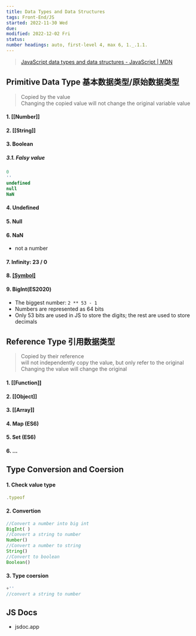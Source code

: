 ```yaml
---
title: Data Types and Data Structures
tags: Front-End/JS
started: 2022-11-30 Wed
due: 
modified: 2022-12-02 Fri
status: 
number headings: auto, first-level 4, max 6, 1._.1.1.
---
```

>[JavaScript data types and data structures - JavaScript | MDN](https://developer.mozilla.org/en-US/docs/Web/JavaScript/Data_structures)
## Primitive Data Type 基本数据类型/原始数据类型
>Copied by the value  
>Changing the copied value will not change the original variable value
#### 1. [[Number]]  
#### 2. [[String]]  
#### 3. Boolean  
##### 3.1. Falsy value  

```js
0  
''  
undefined  
null  
NaN  
```

#### 4. Undefined  
#### 5. Null  
#### 6. NaN  
- not a number  
#### 7. Infinity: 23 / 0  
#### 8. [[Symbol]](ES2015)  
#### 9. BigInt(ES2020)  
- The biggest number: `2 ** 53 - 1`  
- Numbers are represented as 64 bits  
- Only 53 bits are used in JS to store the digits; the rest are used to store decimals  
## Reference Type 引用数据类型
> Copied by their reference  
> will not independently copy the value, but only refer to the original  
> Changing the value will change the original 
#### 1. [[Function]]  
#### 2. [[Object]] 
#### 3. [[Array]]
#### 4. Map (ES6)
#### 5. Set (ES6)
#### 6. ...
## Type Conversion and Coersion
#### 1. Check value type

```js
.typeof
```

#### 2. Convertion

```js
//Convert a number into big int
BigInt( )  
//Convert a string to number  
Number()
//Convert a number to string  
String()  
//Convert to boolean
Boolean()  
```

#### 3. Type coersion

```js
+''
//convert a string to number  
```

## JS Docs
- jsdoc.app